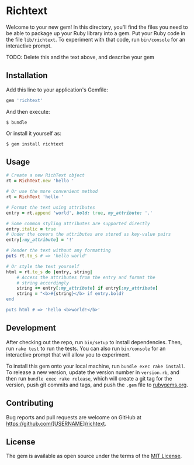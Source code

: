 # Richtext

Welcome to your new gem! In this directory, you'll find the files you need to be able to package up your Ruby library into a gem. Put your Ruby code in the file `lib/richtext`. To experiment with that code, run `bin/console` for an interactive prompt.

TODO: Delete this and the text above, and describe your gem

## Installation

Add this line to your application's Gemfile:

```ruby
gem 'richtext'
```

And then execute:

    $ bundle

Or install it yourself as:

    $ gem install richtext

## Usage

```ruby
# Create a new RichText object
rt = RichText.new 'hello '

# Or use the more convenient method
rt = RichText 'hello '

# Format the text using attributes
entry = rt.append 'world', bold: true, my_attribute: '.'

# Some common styling attributes are supported directly
entry.italic = true
# Under the covers the attributes are stored as key-value pairs
entry[:my_attribute] = '!'

# Render the text without any formatting
puts rt.to_s # => 'hello world'

# Or style the text yourself
html = rt.to_s do |entry, string|
    # Access the attributes from the entry and format the
    # string accordingly
    string += entry[:my_attribute] if entry[:my_attribute]
    string = "<b>#{string}</b> if entry.bold?
end

puts html # => 'hello <b>world!</b>'
```

## Development

After checking out the repo, run `bin/setup` to install dependencies. Then, run `rake test` to run the tests. You can also run `bin/console` for an interactive prompt that will allow you to experiment.

To install this gem onto your local machine, run `bundle exec rake install`. To release a new version, update the version number in `version.rb`, and then run `bundle exec rake release`, which will create a git tag for the version, push git commits and tags, and push the `.gem` file to [rubygems.org](https://rubygems.org).

## Contributing

Bug reports and pull requests are welcome on GitHub at https://github.com/[USERNAME]/richtext.


## License

The gem is available as open source under the terms of the [MIT License](http://opensource.org/licenses/MIT).


